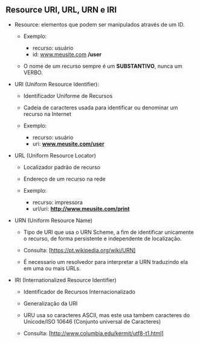 ## Resource URI, URL, URN e IRI


* Resource: elementos que podem ser manipulados através de um ID.

    - Exemplo:
        - recurso: usuário
        - id: www.meusite.com **/user**

    - O nome de um recurso sempre é um **SUBSTANTIVO**, nunca um VERBO.


* URI (Uniform Resource Identifier):

    - Identificador Uniforme de Recursos
    - Cadeia de caracteres usada para identificar ou denominar um recurso na Internet
    
    - Exemplo: 
        - recurso: usuário
        - uri: **www.meusite.com/user**


* URL (Uniform Resource Locator)

    - Localizador padrão de recurso
    - Endereço de um recurso na rede

    - Exemplo:
        - recurso: impressora
        - url/uri: **http://www.meusite.com/print**

* URN (Uniform Resource Name)

    - Tipo de URI que usa o URN Scheme, a fim de identificar unicamente o recurso, de forma persistente e independente de localização.

    - Consulta: [https://pt.wikipedia.org/wiki/URN]

    - É necessario um resolvedor para interpretar a URN traduzindo ela em uma ou mais URLs.


* IRI (Internationalized Resource Identifier)

    - Identificador de Recursos Internacionalizado

    - Generalização da URI

    - URU usa so caracteres ASCII, mas este usa tambem caracteres do Unicode/ISO 10646 (Conjunto universal de Caracteres)

    - Consulta: [http://www.columbia.edu/kermit/utf8-t1.html]
